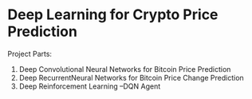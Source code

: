 # Deep Learning for Crypto Price Prediction

Project Parts:
1. Deep Convolutional Neural Networks for Bitcoin Price Prediction
2. Deep RecurrentNeural Networks for Bitcoin Price Change Prediction
3. Deep Reinforcement Learning –DQN Agent